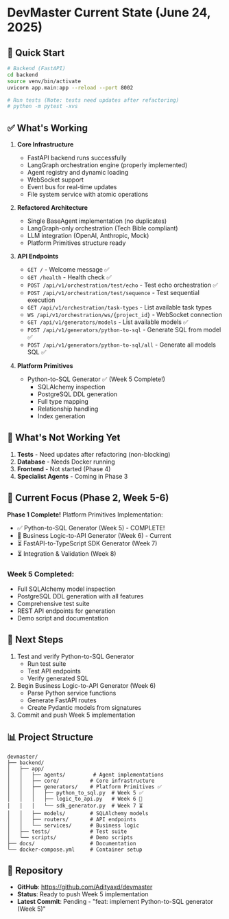# DevMaster Current State (June 24, 2025)

## 🚀 Quick Start

```bash
# Backend (FastAPI)
cd backend
source venv/bin/activate
uvicorn app.main:app --reload --port 8002

# Run tests (Note: tests need updates after refactoring)
# python -m pytest -xvs
```

## ✅ What's Working

1. **Core Infrastructure**
   - FastAPI backend runs successfully
   - LangGraph orchestration engine (properly implemented)
   - Agent registry and dynamic loading
   - WebSocket support
   - Event bus for real-time updates
   - File system service with atomic operations

2. **Refactored Architecture**
   - Single BaseAgent implementation (no duplicates)
   - LangGraph-only orchestration (Tech Bible compliant)
   - LLM integration (OpenAI, Anthropic, Mock)
   - Platform Primitives structure ready

3. **API Endpoints**
   - `GET /` - Welcome message ✅
   - `GET /health` - Health check ✅
   - `POST /api/v1/orchestration/test/echo` - Test echo orchestration ✅
   - `POST /api/v1/orchestration/test/sequence` - Test sequential execution
   - `GET /api/v1/orchestration/task-types` - List available task types
   - `WS /api/v1/orchestration/ws/{project_id}` - WebSocket connection
   - `GET /api/v1/generators/models` - List available models ✅
   - `POST /api/v1/generators/python-to-sql` - Generate SQL from model ✅
   - `POST /api/v1/generators/python-to-sql/all` - Generate all models SQL ✅

4. **Platform Primitives**
   - Python-to-SQL Generator ✅ (Week 5 Complete!)
     - SQLAlchemy inspection
     - PostgreSQL DDL generation
     - Full type mapping
     - Relationship handling
     - Index generation

## 🔧 What's Not Working Yet

1. **Tests** - Need updates after refactoring (non-blocking)
2. **Database** - Needs Docker running
3. **Frontend** - Not started (Phase 4)
4. **Specialist Agents** - Coming in Phase 3

## 📍 Current Focus (Phase 2, Week 5-6)

**Phase 1 Complete!** Platform Primitives Implementation:
- ✅ Python-to-SQL Generator (Week 5) - COMPLETE!
- 🎯 Business Logic-to-API Generator (Week 6) - Current
- ⏳ FastAPI-to-TypeScript SDK Generator (Week 7)
- ⏳ Integration & Validation (Week 8)

### Week 5 Completed:
- Full SQLAlchemy model inspection
- PostgreSQL DDL generation with all features
- Comprehensive test suite
- REST API endpoints for generation
- Demo script and documentation

## 🎯 Next Steps

1. Test and verify Python-to-SQL Generator
   - Run test suite
   - Test API endpoints
   - Verify generated SQL
2. Begin Business Logic-to-API Generator (Week 6)
   - Parse Python service functions
   - Generate FastAPI routes
   - Create Pydantic models from signatures
3. Commit and push Week 5 implementation

## 📊 Project Structure

```
devmaster/
├── backend/
│   ├── app/
│   │   ├── agents/         # Agent implementations
│   │   ├── core/          # Core infrastructure
│   │   ├── generators/    # Platform Primitives ✅
│   │   │   ├── python_to_sql.py  # Week 5 ✅
│   │   │   ├── logic_to_api.py   # Week 6 🎯
│   │   │   └── sdk_generator.py  # Week 7 ⏳
│   │   ├── models/        # SQLAlchemy models
│   │   ├── routers/       # API endpoints
│   │   └── services/      # Business logic
│   ├── tests/             # Test suite
│   └── scripts/           # Demo scripts
├── docs/                  # Documentation
└── docker-compose.yml     # Container setup
```

## 🔗 Repository

- **GitHub**: https://github.com/Adityaxd/devmaster
- **Status**: Ready to push Week 5 implementation
- **Latest Commit**: Pending - "feat: implement Python-to-SQL generator (Week 5)"
